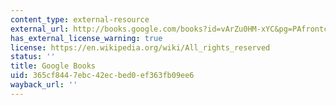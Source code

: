 ```yaml
---
content_type: external-resource
external_url: http://books.google.com/books?id=vArZu0HM-xYC&pg=PAfrontcover
has_external_license_warning: true
license: https://en.wikipedia.org/wiki/All_rights_reserved
status: ''
title: Google Books
uid: 365cf844-7ebc-42ec-bed0-ef363fb09ee6
wayback_url: ''
---
```

